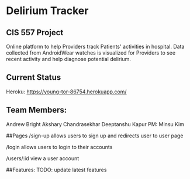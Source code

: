 # Delirium Tracker

## CIS 557 Project
Online platform to help Providers track Patients' activities in hospital. Data collected from AndroidWear watches is visualized for Providers to see recent activity and help diagnose potential delirium.

## Current Status
Heroku: https://young-tor-86754.herokuapp.com/

## Team Members:
Andrew Bright
Akshary Chandrasekhar
Deeptanshu Kapur
PM: Minsu Kim

##Pages
/sign-up allows users to sign up and redirects user to user page

/login allows users to login to their accounts

/users/:id view a user account


##Features:
TODO: update latest features


